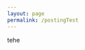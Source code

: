 ```yaml
---
layout: page
permalink: /postingTest
---
```


<div  id="postDivBox"><p>tehe</p></div>

<script type="module">
    import {buildPostBox} from '{{site.baseurl}}/navigation/BinaryOverflow/postingTest.js'

    const div = buildPostBox();
    const postDivBox = document.getElementById("postDivBox")
    postDivBox.append(div)
</script>